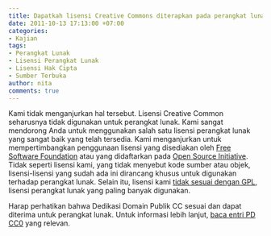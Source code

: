 ```yaml
---
title: Dapatkah lisensi Creative Commons diterapkan pada perangkat lunak?
date: 2011-10-13 17:13:00 +07:00
categories:
- Kajian
tags:
- Perangkat Lunak
- Lisensi Perangkat Lunak
- Lisensi Hak Cipta
- Sumber Terbuka
author: nita
comments: true
---
```


Kami tidak menganjurkan hal tersebut. Lisensi Creative Common seharusnya tidak digunakan untuk perangkat lunak. Kami sangat mendorong Anda untuk menggunakan salah satu lisensi perangkat lunak yang sangat baik yang telah tersedia. Kami menganjurkan untuk mempertimbangkan penggunaan lisensi yang disediakan oleh [Free Software Foundation](http://www.fsf.org/) atau yang didaftarkan pada [Open Source Initiative](http://www.opensource.org/). Tidak seperti lisensi kami, yang tidak menyebut kode sumber atau objek, lisensi-lisensi yang sudah ada ini dirancang khusus untuk digunakan terhadap perangkat lunak. Selain itu, lisensi kami [tidak sesuai dengan GPL](http://www.dwheeler.com/essays/gpl-compatible.html), lisensi perangkat lunak yang paling banyak digunakan.

Harap perhatikan bahwa Dedikasi Domain Publik CC sesuai dan dapat diterima untuk perangkat lunak. Untuk informasi lebih lanjut, [baca entri PD CC0](http://wiki.creativecommons.or.id/CC0_FAQ#May_I_apply_CC0_to_computer_software.3F_If_so.2C_is_there_a_recommended_implementation.3F) yang relevan.
